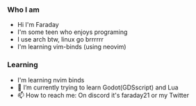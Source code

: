 ### Who I am
- Hi I'm Faraday
- I'm some teen who enjoys programing
- I use arch btw, linux go brrrrrr
- I'm learning vim-binds (using neovim)
  


### Learning
- I'm learning nvim binds
- 🌱 I’m currently trying to learn Godot(GDSscript) and Lua 
- 📫 How to reach me: On discord it's faraday21 or my Twitter
